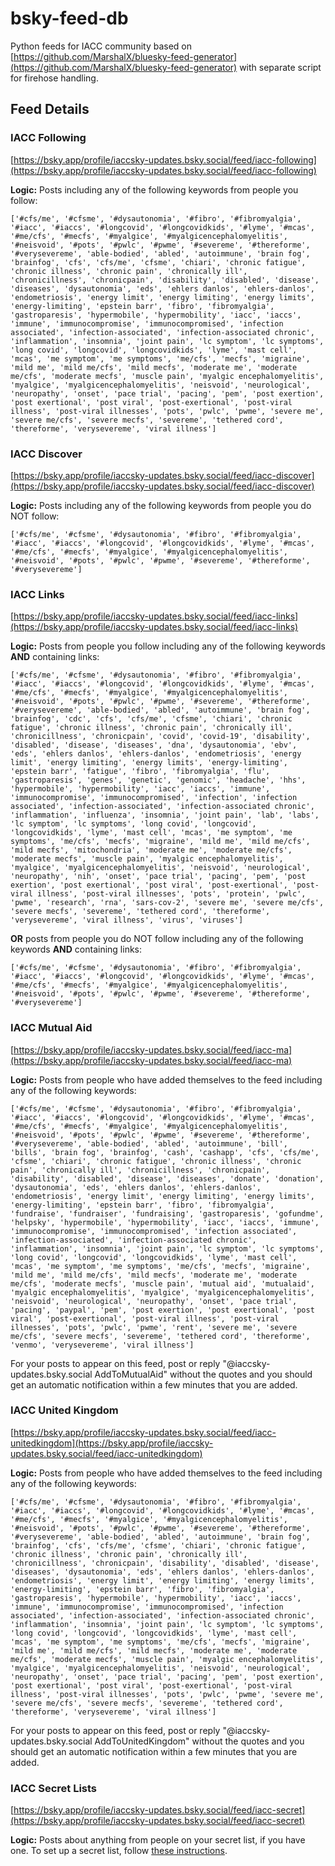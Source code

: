 # bsky-feed-db

Python feeds for IACC community based on [https://github.com/MarshalX/bluesky-feed-generator](https://github.com/MarshalX/bluesky-feed-generator) with separate script for firehose handling.

## Feed Details

### IACC Following

[https://bsky.app/profile/iaccsky-updates.bsky.social/feed/iacc-following](https://bsky.app/profile/iaccsky-updates.bsky.social/feed/iacc-following)

**Logic:** Posts including any of the following keywords from people you follow:

```
['#cfs/me', '#cfsme', '#dysautonomia', '#fibro', '#fibromyalgia', '#iacc', '#iaccs', '#longcovid', '#longcovidkids', '#lyme', '#mcas', '#me/cfs', '#mecfs', '#myalgice', '#myalgicencephalomyelitis', '#neisvoid', '#pots', '#pwlc', '#pwme', '#severeme', '#thereforme', '#verysevereme', 'able-bodied', 'abled', 'autoimmune', 'brain fog', 'brainfog', 'cfs', 'cfs/me', 'cfsme', 'chiari', 'chronic fatigue', 'chronic illness', 'chronic pain', 'chronically ill', 'chronicillness', 'chronicpain', 'disability', 'disabled', 'disease', 'diseases', 'dysautonomia', 'eds', 'ehlers danlos', 'ehlers-danlos', 'endometriosis', 'energy limit', 'energy limiting', 'energy limits', 'energy-limiting', 'epstein barr', 'fibro', 'fibromyalgia', 'gastroparesis', 'hypermobile', 'hypermobility', 'iacc', 'iaccs', 'immune', 'immunocompromise', 'immunocompromised', 'infection associated', 'infection-associated', 'infection-associated chronic', 'inflammation', 'insomnia', 'joint pain', 'lc symptom', 'lc symptoms', 'long covid', 'longcovid', 'longcovidkids', 'lyme', 'mast cell', 'mcas', 'me symptom', 'me symptoms', 'me/cfs', 'mecfs', 'migraine', 'mild me', 'mild me/cfs', 'mild mecfs', 'moderate me', 'moderate me/cfs', 'moderate mecfs', 'muscle pain', 'myalgic encephalomyelitis', 'myalgice', 'myalgicencephalomyelitis', 'neisvoid', 'neurological', 'neuropathy', 'onset', 'pace trial', 'pacing', 'pem', 'post exertion', 'post exertional', 'post viral', 'post-exertional', 'post-viral illness', 'post-viral illnesses', 'pots', 'pwlc', 'pwme', 'severe me', 'severe me/cfs', 'severe mecfs', 'severeme', 'tethered cord', 'thereforme', 'verysevereme', 'viral illness']
```

### IACC Discover

[https://bsky.app/profile/iaccsky-updates.bsky.social/feed/iacc-discover](https://bsky.app/profile/iaccsky-updates.bsky.social/feed/iacc-discover)

**Logic:** Posts including any of the following keywords from people you do NOT follow:

````
['#cfs/me', '#cfsme', '#dysautonomia', '#fibro', '#fibromyalgia', '#iacc', '#iaccs', '#longcovid', '#longcovidkids', '#lyme', '#mcas', '#me/cfs', '#mecfs', '#myalgice', '#myalgicencephalomyelitis', '#neisvoid', '#pots', '#pwlc', '#pwme', '#severeme', '#thereforme', '#verysevereme']
````

### IACC Links

[https://bsky.app/profile/iaccsky-updates.bsky.social/feed/iacc-links](https://bsky.app/profile/iaccsky-updates.bsky.social/feed/iacc-links)

**Logic:** Posts from people you follow including any of the following keywords **AND** containing links:

````
['#cfs/me', '#cfsme', '#dysautonomia', '#fibro', '#fibromyalgia', '#iacc', '#iaccs', '#longcovid', '#longcovidkids', '#lyme', '#mcas', '#me/cfs', '#mecfs', '#myalgice', '#myalgicencephalomyelitis', '#neisvoid', '#pots', '#pwlc', '#pwme', '#severeme', '#thereforme', '#verysevereme', 'able-bodied', 'abled', 'autoimmune', 'brain fog', 'brainfog', 'cdc', 'cfs', 'cfs/me', 'cfsme', 'chiari', 'chronic fatigue', 'chronic illness', 'chronic pain', 'chronically ill', 'chronicillness', 'chronicpain', 'covid', 'covid-19', 'disability', 'disabled', 'disease', 'diseases', 'dna', 'dysautonomia', 'ebv', 'eds', 'ehlers danlos', 'ehlers-danlos', 'endometriosis', 'energy limit', 'energy limiting', 'energy limits', 'energy-limiting', 'epstein barr', 'fatigue', 'fibro', 'fibromyalgia', 'flu', 'gastroparesis', 'genes', 'genetic', 'genomic', 'headache', 'hhs', 'hypermobile', 'hypermobility', 'iacc', 'iaccs', 'immune', 'immunocompromise', 'immunocompromised', 'infection', 'infection associated', 'infection-associated', 'infection-associated chronic', 'inflammation', 'influenza', 'insomnia', 'joint pain', 'lab', 'labs', 'lc symptom', 'lc symptoms', 'long covid', 'longcovid', 'longcovidkids', 'lyme', 'mast cell', 'mcas', 'me symptom', 'me symptoms', 'me/cfs', 'mecfs', 'migraine', 'mild me', 'mild me/cfs', 'mild mecfs', 'mitochondria', 'moderate me', 'moderate me/cfs', 'moderate mecfs', 'muscle pain', 'myalgic encephalomyelitis', 'myalgice', 'myalgicencephalomyelitis', 'neisvoid', 'neurological', 'neuropathy', 'nih', 'onset', 'pace trial', 'pacing', 'pem', 'post exertion', 'post exertional', 'post viral', 'post-exertional', 'post-viral illness', 'post-viral illnesses', 'pots', 'protein', 'pwlc', 'pwme', 'research', 'rna', 'sars-cov-2', 'severe me', 'severe me/cfs', 'severe mecfs', 'severeme', 'tethered cord', 'thereforme', 'verysevereme', 'viral illness', 'virus', 'viruses']
````

**OR** posts from people you do NOT follow including any of the following keywords **AND** containing links:

````
['#cfs/me', '#cfsme', '#dysautonomia', '#fibro', '#fibromyalgia', '#iacc', '#iaccs', '#longcovid', '#longcovidkids', '#lyme', '#mcas', '#me/cfs', '#mecfs', '#myalgice', '#myalgicencephalomyelitis', '#neisvoid', '#pots', '#pwlc', '#pwme', '#severeme', '#thereforme', '#verysevereme']
````

### IACC Mutual Aid

[https://bsky.app/profile/iaccsky-updates.bsky.social/feed/iacc-ma](https://bsky.app/profile/iaccsky-updates.bsky.social/feed/iacc-ma)

**Logic:** Posts from people who have added themselves to the feed including any of the following keywords:

````
['#cfs/me', '#cfsme', '#dysautonomia', '#fibro', '#fibromyalgia', '#iacc', '#iaccs', '#longcovid', '#longcovidkids', '#lyme', '#mcas', '#me/cfs', '#mecfs', '#myalgice', '#myalgicencephalomyelitis', '#neisvoid', '#pots', '#pwlc', '#pwme', '#severeme', '#thereforme', '#verysevereme', 'able-bodied', 'abled', 'autoimmune', 'bill', 'bills', 'brain fog', 'brainfog', 'cash', 'cashapp', 'cfs', 'cfs/me', 'cfsme', 'chiari', 'chronic fatigue', 'chronic illness', 'chronic pain', 'chronically ill', 'chronicillness', 'chronicpain', 'disability', 'disabled', 'disease', 'diseases', 'donate', 'donation', 'dysautonomia', 'eds', 'ehlers danlos', 'ehlers-danlos', 'endometriosis', 'energy limit', 'energy limiting', 'energy limits', 'energy-limiting', 'epstein barr', 'fibro', 'fibromyalgia', 'fundraise', 'fundraiser', 'fundraising', 'gastroparesis', 'gofundme', 'helpsky', 'hypermobile', 'hypermobility', 'iacc', 'iaccs', 'immune', 'immunocompromise', 'immunocompromised', 'infection associated', 'infection-associated', 'infection-associated chronic', 'inflammation', 'insomnia', 'joint pain', 'lc symptom', 'lc symptoms', 'long covid', 'longcovid', 'longcovidkids', 'lyme', 'mast cell', 'mcas', 'me symptom', 'me symptoms', 'me/cfs', 'mecfs', 'migraine', 'mild me', 'mild me/cfs', 'mild mecfs', 'moderate me', 'moderate me/cfs', 'moderate mecfs', 'muscle pain', 'mutual aid', 'mutualaid', 'myalgic encephalomyelitis', 'myalgice', 'myalgicencephalomyelitis', 'neisvoid', 'neurological', 'neuropathy', 'onset', 'pace trial', 'pacing', 'paypal', 'pem', 'post exertion', 'post exertional', 'post viral', 'post-exertional', 'post-viral illness', 'post-viral illnesses', 'pots', 'pwlc', 'pwme', 'rent', 'severe me', 'severe me/cfs', 'severe mecfs', 'severeme', 'tethered cord', 'thereforme', 'venmo', 'verysevereme', 'viral illness']
````

For your posts to appear on this feed, post or reply "@iaccsky-updates.bsky.social AddToMutualAid" without the quotes and you should get an automatic notification within a few minutes that you are added.

### IACC United Kingdom

[https://bsky.app/profile/iaccsky-updates.bsky.social/feed/iacc-unitedkingdom](https://bsky.app/profile/iaccsky-updates.bsky.social/feed/iacc-unitedkingdom)

**Logic:** Posts from people who have added themselves to the feed including any of the following keywords:

````
['#cfs/me', '#cfsme', '#dysautonomia', '#fibro', '#fibromyalgia', '#iacc', '#iaccs', '#longcovid', '#longcovidkids', '#lyme', '#mcas', '#me/cfs', '#mecfs', '#myalgice', '#myalgicencephalomyelitis', '#neisvoid', '#pots', '#pwlc', '#pwme', '#severeme', '#thereforme', '#verysevereme', 'able-bodied', 'abled', 'autoimmune', 'brain fog', 'brainfog', 'cfs', 'cfs/me', 'cfsme', 'chiari', 'chronic fatigue', 'chronic illness', 'chronic pain', 'chronically ill', 'chronicillness', 'chronicpain', 'disability', 'disabled', 'disease', 'diseases', 'dysautonomia', 'eds', 'ehlers danlos', 'ehlers-danlos', 'endometriosis', 'energy limit', 'energy limiting', 'energy limits', 'energy-limiting', 'epstein barr', 'fibro', 'fibromyalgia', 'gastroparesis', 'hypermobile', 'hypermobility', 'iacc', 'iaccs', 'immune', 'immunocompromise', 'immunocompromised', 'infection associated', 'infection-associated', 'infection-associated chronic', 'inflammation', 'insomnia', 'joint pain', 'lc symptom', 'lc symptoms', 'long covid', 'longcovid', 'longcovidkids', 'lyme', 'mast cell', 'mcas', 'me symptom', 'me symptoms', 'me/cfs', 'mecfs', 'migraine', 'mild me', 'mild me/cfs', 'mild mecfs', 'moderate me', 'moderate me/cfs', 'moderate mecfs', 'muscle pain', 'myalgic encephalomyelitis', 'myalgice', 'myalgicencephalomyelitis', 'neisvoid', 'neurological', 'neuropathy', 'onset', 'pace trial', 'pacing', 'pem', 'post exertion', 'post exertional', 'post viral', 'post-exertional', 'post-viral illness', 'post-viral illnesses', 'pots', 'pwlc', 'pwme', 'severe me', 'severe me/cfs', 'severe mecfs', 'severeme', 'tethered cord', 'thereforme', 'verysevereme', 'viral illness']
````

For your posts to appear on this feed, post or reply "@iaccsky-updates.bsky.social AddToUnitedKingdom" without the quotes and you should get an automatic notification within a few minutes that you are added.

### IACC Secret Lists

[https://bsky.app/profile/iaccsky-updates.bsky.social/feed/iacc-secret](https://bsky.app/profile/iaccsky-updates.bsky.social/feed/iacc-secret)

**Logic:** Posts about anything from people on your secret list, if you have one. To set up a secret list, follow [these instructions](https://bsky.app/profile/iaccsky-updates.bsky.social/post/3lkozm675ws2h).
